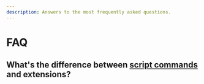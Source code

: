 ```yaml
---
description: Answers to the most frequently asked questions.
---
```


# FAQ

## What's the difference between [script commands](https://github.com/raycast/script-commands) and extensions?



